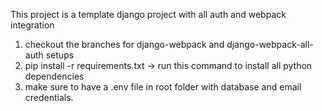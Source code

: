 This project is a template django project with all auth and webpack integration
1. checkout the branches for django-webpack and django-webpack-all-auth setups
2. pip install -r requirements.txt -> run this command to install all python dependencies
3. make sure to have a .env file in root folder with database and email credentials.
